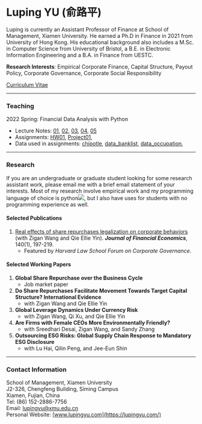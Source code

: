 # Luping YU (俞路平)

Luping is currently an Assistant Professor of Finance at School of Management, Xiamen University. He earned a Ph.D in Finance in 2021 from University of Hong Kong. His educational background also includes a M.Sc. in Computer Science from University of Bristol, a B.E. in Electronic Information Engineering and a B.A. in Finance from UESTC.

**Research Interests**: Empirical Corporate Finance, Capital Structure, Payout Policy, Corporate Governance, Corporate Social Responsibility

[Curriculum Vitae](https://lazydingding.github.io/cv.pdf)

***
### Teaching
2022 Spring: Financial Data Analysis with Python
* Lecture Notes: [01](https://lupingyu.com/FDAP/FDAP_Lecture_1.pdf), [02](https://lupingyu.com/FDAP/FDAP_2.ipynb), [03](https://lupingyu.com/FDAP/FDAP_3.ipynb), [04](https://lupingyu.com/FDAP/FDAP_4.ipynb), [05](https://lupingyu.com/FDAP/FDAP_5.ipynb)
* Assignments: [HW01](https://lupingyu.com/FDAP/HW1_with_solution.ipynb), [Project01](https://lupingyu.com/FDAP/Project_1_with_solution.ipynb), 
* Data used in assignments: [chipotle](https://lupingyu.com/FDAP/chipotle.csv), [data_banklist](https://lupingyu.com/FDAP/banklist.csv), [data_occupation](https://lupingyu.com/FDAP/occupation.csv), 

***
### Research
If you are an undergraduate or graduate student looking for some research assistant work, please email me with a brief email statement of your interests. Most of my research involve empirical work and my programming language of choice is python<img src="https://img.icons8.com/color/20/000000/python--v1.png">, but I also have uses for students with no programming experience as well.

#### Selected Publications
1. [Real effects of share repurchases legalization on corporate behaviors](https://www.sciencedirect.com/science/article/abs/pii/S0304405X2030283X) (with Zigan Wang and Qie Ellie Yin). ***Journal of Financial Economics***, 140(1), 197-219.
    * Featured by *Harvard Law School Forum on Corporate Governance*.

#### Selected Working Papers
1. **Global Share Repurchase over the Business Cycle**
    * Job market paper
2. **Do Share Repurchases Facilitate Movement Towards Target Capital Structure? International Evidence**
    * with Zigan Wang and Qie Ellie Yin
3. **Global Leverage Dynamics Under Currency Risk**
    * with Zigan Wang, Qi Xu, and Qie Ellie Yin
4. **Are Firms with Female CEOs More Environmentally Friendly?**
    * with Sreedhari Desai, Zigan Wang, and Sandy Zhang
5. **Outsourcing ESG Risks: Global Supply Chain Response to Mandatory ESG Disclosure**
    * with Lu Hai, Qilin Peng, and Jee-Eun Shin

***
### Contact Information
School of Management, Xiamen University  
J2-326, Chengfeng Building, Siming Campus  
Xiamen, Fujian, China  
Tel: (86) 152-2886-7756  
Email: [lupingyu@xmu.edu.cn](mailto:lupingyu@xmu.edu.cn)  
Personal Website: [www.lupingyu.com](https://lupingyu.com/)
